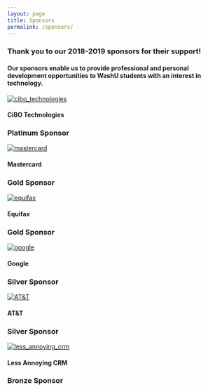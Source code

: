 ```yaml
---
layout: page
title: Sponsors
permalink: /sponsors/
---
```


### Thank you to our 2018-2019 sponsors for their support! 
#### Our sponsors enable us to provide professional and personal development opportunities to WashU students with an interest in technology.

<div class="row">
  <div class="column">
    <a href="https://www.cibotechnologies.com/"><img src="../images/cibo.jpg" alt='cibo_technologies' class='sponsor_card' /></a> 
    <h4>CiBO Technologies</h4>
    <h3 class="platinum">Platinum Sponsor</h3>
  </div>
  <div class="column">
    <a href="https://www.mastercard.us"><img src="../images/mastercard.jpg" alt='mastercard' class='sponsor_card' /></a> 
    <h4>Mastercard</h4>
    <h3 class="gold">Gold Sponsor</h3>
  </div>
  <div class="column">
    <a href="https://www.equifax.com"><img src="../images/equifax.jpg" alt='equifax' class='sponsor_card' /></a>
    <h4>Equifax</h4>
    <h3 class="gold">Gold Sponsor</h3>
  </div>
</div>
<div class="row">
  <div class="column">
    <a href="https://www.google.com/"><img src="../images/google.jpg" alt='google' class='sponsor_card' /></a> 
    <h4>Google</h4>
    <h3 class="silver">Silver Sponsor</h3>
  </div>
  <div class="column">
    <a href="https://www.att.com/"><img src="../images/at&t.png" alt='AT&T' class='sponsor_card' /></a> 
    <h4>AT&T</h4>
    <h3 class="silver">Silver Sponsor</h3>
  </div>
  <div class="column">
    <a href="https://www.lessannoyingcrm.com/"><img src="../images/lessannoyingcrm.png" alt='less_annoying_crm' class='sponsor_card' /></a> 
    <h4>Less Annoying CRM</h4>
    <h3 class="bronze">Bronze Sponsor</h3>
  </div>
</div>
